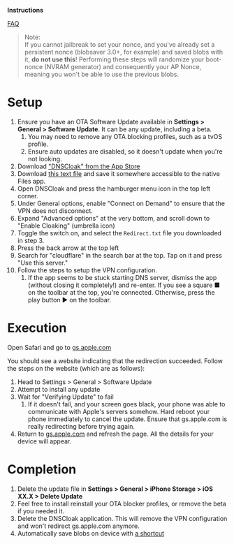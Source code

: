 **Instructions**

[FAQ](/TSwapS-FAQ/faq)

> Note:  
> If you cannot jailbreak to set your nonce, and you've already set a persistent nonce (blobsaver 3.0+, for example) and saved blobs with it, **do not use this**! Performing these steps will randomize your boot-nonce (NVRAM generator) and consequently your AP Nonce, meaning you won't be able to use the previous blobs.

# Setup

1. Ensure you have an OTA Software Update available in **Settings > General > Software Update**. It can be any update, including a beta.
    1. You may need to remove any OTA blocking profiles, such as a tvOS profile.
    2. Ensure auto updates are disabled, so it doesn't update when you're not looking.
2. Download ["DNSCloak" from the App Store](https://apps.apple.com/us/app/dnscloak-secure-dns-client/id1452162351)
3. Download <a href="/TSwapS-FAQ/cloak.txt" download="Redirect.txt">this text file</a> and save it somewhere accessible to the native Files app.
4. Open DNSCloak and press the hamburger menu icon in the top left corner.
5. Under General options, enable "Connect on Demand" to ensure that the VPN does not disconnect. 
6. Expand "Advanced options" at the very bottom, and scroll down to "Enable Cloaking" (umbrella icon)
7. Toggle the switch on, and select the `Redirect.txt` file you downloaded in step 3.
8. Press the back arrow at the top left
9. Search for "cloudflare" in the search bar at the top. Tap on it and press "Use this server."
10. Follow the steps to setup the VPN configuration.
    1. If the app seems to be stuck starting DNS server, dismiss the app (without closing it completely!) and re-enter. If you see a square ■ on the toolbar at the top, you're connected. Otherwise, press the play button ▶ on the toolbar.

# Execution

Open Safari and go to [gs.apple.com](http://gs.apple.com)

You should see a website indicating that the redirection succeeded. Follow the steps on the website (which are as follows):

1. Head to Settings > General > Software Update
2. Attempt to install any update
3. Wait for "Verifying Update" to fail
    1. If it doesn't fail, and your screen goes black, your phone was able to communicate with Apple's servers somehow. Hard reboot your phone immediately to cancel the update. Ensure that gs.apple.com is really redirecting before trying again.
4. Return to [gs.apple.com](http://gs.apple.com) and refresh the page. All the details for your device will appear.

# Completion

1. Delete the update file in **Settings > General > iPhone Storage > iOS XX.X > Delete Update**
2. Feel free to install reinstall your OTA blocker profiles, or remove the beta if you needed it.
3. Delete the DNSCloak application. This will remove the VPN configuration and won't redirect gs.apple.com anymore.
4. Automatically save blobs on device with [a shortcut](https://routinehub.co/shortcut/9846/)
